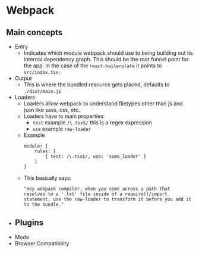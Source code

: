 # Webpack

## Main concepts
- Entry
	- Indicates which module webpack should use to being building out its internal dependency graph. This should be the root funnel point for the app. In the case of the `react-boilerplate` it points to `src/index.tsx`.
- Output
	- This is where the bundled resource gets placed, defaults to `./dist/main.js`
- Loaders
	- Loaders allow webpack to understand filetypes other than js and json like sass, css, etc.
	- Loaders have to main properties:
		- `test` example `/\.tsx$/` this is a regex expression
		- `use` example `raw-loader`
	- Example
		```
		module: {
			rules: [
				{ test: /\.tsx$/, use: 'some_loader' }
			]
		}
		```
	- This basically says:
		```
		"Hey webpack compiler, when you come across a path that resolves to a '.txt' file inside of a require()/import statement, use the raw-loader to transform it before you add it to the bundle."
		```
- Plugins
	- 
- Mode
- Browser Compatibility